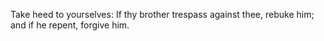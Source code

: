 Take heed to yourselves: If thy brother trespass against thee, rebuke him; and if he repent, forgive him.
